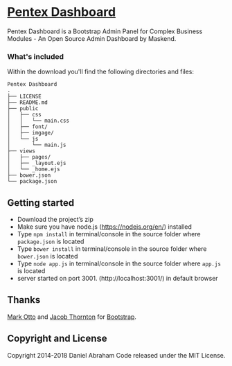 # [Pentex Dashboard](https://github.com/maskend/pentex)

Pentex Dashboard is a Bootstrap Admin Panel for Complex Business Modules - An Open Source Admin Dashboard by Maskend.

### What's included
Within the download you'll find the following directories and files:
```
Pentex Dashboard
.
├── LICENSE
├── README.md
├── public
│   ├── css
│   │   └── main.css
│   ├── font/
│   ├── imgage/
│   └── js
│       └── main.js
├── views
│   ├── pages/
│   ├── _layout.ejs
│   └── _home.ejs
├── bower.json
└── package.json
```

## Getting started
- Download the project’s zip
- Make sure you have node.js (https://nodejs.org/en/) installed
- Type `npm install` in terminal/console in the source folder where `package.json` is located
- Type `bower install` in terminal/console in the source folder where `bower.json` is located
- Type `node app.js` in terminal/console in the source folder where `app.js` is located
- server started on port 3001. (http://localhost:3001/) in default browser

## Thanks
[Mark Otto](https://github.com/mdo) and [Jacob Thornton](https://github.com/fat) for [Bootstrap](https://github.com/twbs/bootstrap).

## Copyright and License
Copyright 2014-2018 Daniel Abraham
Code released under the MIT License.
